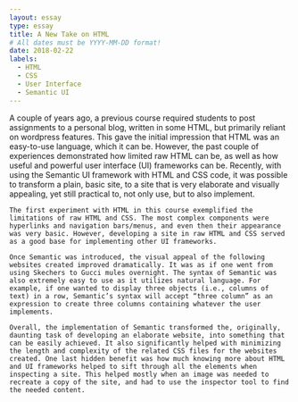 ```yaml
---
layout: essay
type: essay
title: A New Take on HTML
# All dates must be YYYY-MM-DD format!
date: 2018-02-22
labels:
  - HTML
  - CSS
  - User Interface
  - Semantic UI
---
```


    
   A couple of years ago, a previous course required students to post assignments to a personal blog, written in some HTML, but primarily reliant on wordpress features. This gave the initial impression that HTML was an easy-to-use language, which it can be. However, the past couple of experiences demonstrated how limited raw HTML can be, as well as how useful and powerful user interface (UI) frameworks can be. Recently, with using the Semantic UI framework with HTML and CSS code, it was possible to transform a plain, basic site, to a site that is very elaborate and visually appealing, yet still practical to, not only use, but to also implement.

    The first experiment with HTML in this course exemplified the limitations of raw HTML and CSS. The most complex components were hyperlinks and navigation bars/menus, and even then their appearance was very basic. However, developing a site in raw HTML and CSS served as a good base for implementing other UI frameworks.

    Once Semantic was introduced, the visual appeal of the following websites created improved dramatically. It was as if one went from using Skechers to Gucci mules overnight. The syntax of Semantic was also extremely easy to use as it utilizes natural language. For example, if one wanted to display three objects (i.e., columns of text) in a row, Semantic’s syntax will accept “three column” as an expression to create three columns containing whatever the user implements. 

    Overall, the implementation of Semantic transformed the, originally, daunting task of developing an elaborate website, into something that can be easily achieved. It also significantly helped with minimizing the length and complexity of the related CSS files for the websites created. One last hidden benefit was how much knowing more about HTML and UI frameworks helped to sift through all the elements when inspecting a site. This helped mostly when an image was needed to recreate a copy of the site, and had to use the inspector tool to find the needed content.

